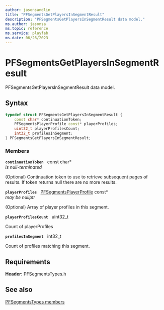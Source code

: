 ```yaml
---
author: jasonsandlin
title: "PFSegmentsGetPlayersInSegmentResult"
description: "PFSegmentsGetPlayersInSegmentResult data model."
ms.author: jasonsa
ms.topic: reference
ms.service: playfab
ms.date: 06/26/2023
---
```


# PFSegmentsGetPlayersInSegmentResult  

PFSegmentsGetPlayersInSegmentResult data model.  

## Syntax  
  
```cpp
typedef struct PFSegmentsGetPlayersInSegmentResult {  
    const char* continuationToken;  
    PFSegmentsPlayerProfile const* playerProfiles;  
    uint32_t playerProfilesCount;  
    int32_t profilesInSegment;  
} PFSegmentsGetPlayersInSegmentResult;  
```
  
### Members  
  
**`continuationToken`** &nbsp; const char*  
*is null-terminated*  
  
(Optional) Continuation token to use to retrieve subsequent pages of results. If token returns null there are no more results.
  
**`playerProfiles`** &nbsp; [PFSegmentsPlayerProfile](pfsegmentsplayerprofile.md) const*  
*may be nullptr*  
  
(Optional) Array of player profiles in this segment.
  
**`playerProfilesCount`** &nbsp; uint32_t  
  
Count of playerProfiles
  
**`profilesInSegment`** &nbsp; int32_t  
  
Count of profiles matching this segment.
  
  
## Requirements  
  
**Header:** PFSegmentsTypes.h
  
## See also  
[PFSegmentsTypes members](../pfsegmentstypes_members.md)  

  
  
